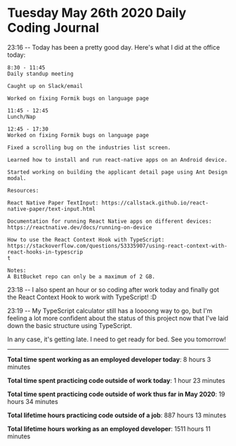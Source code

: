 # Tuesday May 26th 2020 Daily Coding Journal

23:16 -- Today has been a pretty good day. Here's what I did at the office today:
```
8:30 - 11:45
Daily standup meeting

Caught up on Slack/email

Worked on fixing Formik bugs on language page

11:45 - 12:45
Lunch/Nap

12:45 - 17:30
Worked on fixing Formik bugs on language page

Fixed a scrolling bug on the industries list screen.

Learned how to install and run react-native apps on an Android device.

Started working on building the applicant detail page using Ant Design modal.

Resources:

React Native Paper TextInput: https://callstack.github.io/react-native-paper/text-input.html

Documentation for running React Native apps on different devices: 
https://reactnative.dev/docs/running-on-device

How to use the React Context Hook with TypeScript: 
https://stackoverflow.com/questions/53335907/using-react-context-with-react-hooks-in-typescrip
t

Notes: 
A BitBucket repo can only be a maximum of 2 GB.
```
23:18 -- I also spent an hour or so coding after work today and finally got the React Context Hook to work with TypeScript! :D

23:19 -- My TypeScript calculator still has a loooong way to go, but I'm feeling a lot more confident about the status of this project now that I've laid down the basic structure using TypeScript.

In any case, it's getting late. I need to get ready for bed. See you tomorrow!
___
**Total time spent working as an employed developer today**: 8 hours 3 minutes

**Total time spent practicing code outside of work today**: 1 hour 23 minutes

**Total time spent practicing code outside of work thus far in May 2020**: 19 hours 34 minutes

**Total lifetime hours practicing code outside of a job**: 887 hours 13 minutes

**Total lifetime hours working as an employed developer**: 1511 hours 11 minutes